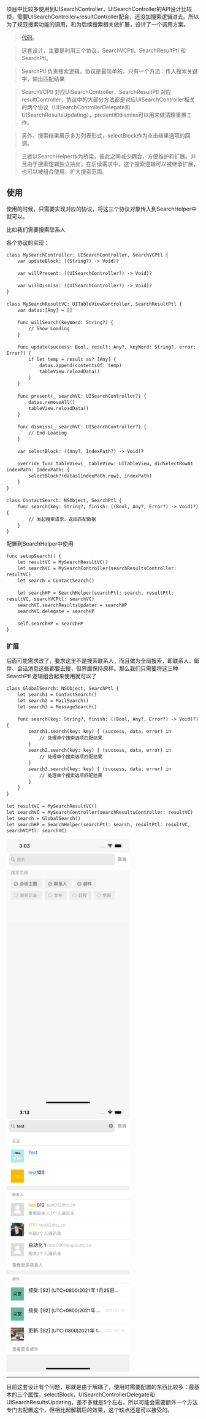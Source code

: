 项目中比较多使用到UISearchController，UISearchController的API设计比较烦，需要UISearchController+resultController配合，还没加搜索逻辑进去。所以为了规范搜索功能的调用，和为后续搜索相关做扩展，设计了一个调用方案。

> [代码](https://github.com/zhenghongyi/myShared/Search/SearchHelper.swift)。

> 这套设计，主要是利用三个协议，SearchVCPtl、SearchResultPtl 和 SearchPtl。

> SearchPtl 负责搜索逻辑，协议是最简单的，只有一个方法：传入搜索关键字，输出匹配结果

> SearchVCPtl 对应UISearchController，SearchResultPtl 对应resultController，协议中的大部分方法都是对应UISearchController相关的两个协议（UISearchControllerDelegate和UISearchResultsUpdating），present和dismiss可以用来做清理重置工作。

> 另外，搜索结果展示多为列表形式，selectBlock作为点击结果选项的回调。

> 三者以SearchHelper作为桥梁，彼此之间减少耦合，方便维护和扩展。并且由于搜索逻辑独立抽出，在后续需求中，这个搜索逻辑可以被继承扩展，也可以被组合使用，扩大搜索范围。

## 使用

使用的时候，只需要实现对应的协议，将这三个协议对象传入到SearchHelper中就可以。

比如我们需要搜索联系人

各个协议的实现：

```
class MySearchController: UISearchController, SearchVCPtl {
    var updateBlock: ((String?) -> Void)?

    var willPresent: ((UISearchController?) -> Void)?

    var willDismiss: ((UISearchController?) -> Void)?
}

class MySearchResultVC: UITableViewController, SearchResultPtl {
    var datas:[Any] = []

    func willSearch(keyWord: String?) {
        // Show Loading
    }

    func update(success: Bool, result: Any?, keyWord: String?, error: Error?) {
        if let temp = result as? [Any] {
            datas.append(contentsOf: temp)
            tableView.reloadData()
        }
    }

    func present(_ searchVC: UISearchController?) {
        datas.removeAll()
        tableView.reloadData()
    }

    func dismiss(_ searchVC: UISearchController?) {
        // End Loading
    }

    var selectBlock: ((Any?, IndexPath?) -> Void)?

    override func tableView(_ tableView: UITableView, didSelectRowAt indexPath: IndexPath) {
        selectBlock?(datas[indexPath.row], indexPath)
    }
}

class ContactSearch: NSObject, SearchPtl {
    func search(key: String?, finish: ((Bool, Any?, Error?) -> Void)?) {
        // 发起搜索请求，返回匹配数据
    }
}
```

配置到SearchHelper中使用

```
func setupSearch() {
    let resultVC = MySearchResultVC()
    let searchVC = MySearchController(searchResultsController: resultVC)
    let search = ContactSearch()

    let searchHP = SearchHelper(searchPtl: search, resultPtl: resultVC, searchVCPtl: searchVC)
    searchVC.searchResultsUpdater = searchHP
    searchVC.delegate = searchHP
    
    self.searchHP = searchHP
}
```

### 扩展

后面可能需求改了，要求这里不是搜索联系人，而且做为全局搜索，即联系人、邮件、会话消息这些都要去搜，但界面保持原样。那么我们只需要将这三种 SearchPtl 逻辑组合起来使用就可以了

```
class GlobalSearch: NSObject, SearchPtl {
    let search1 = ContactSearch()
    let search2 = MailSearch()
    let search3 = MessageSearch()
    
    func search(key: String?, finish: ((Bool, Any?, Error?) -> Void)?) {
        search1.search(key: key) { (success, data, error) in
            // 处理单个搜索选项匹配结果
        }
        search2.search(key: key) { (success, data, error) in
            // 处理单个搜索选项匹配结果
        }
        search3.search(key: key) { (success, data, error) in
            // 处理单个搜索选项匹配结果
        }
    }
}

let resultVC = MySearchResultVC()
let searchVC = MySearchController(searchResultsController: resultVC)
let search = GlobalSearch()
let searchHP = SearchHelper(searchPtl: search, resultPtl: resultVC, searchVCPtl: searchVC)
```
 <img src="./多个搜索.png" width = "321" height = "694.5" align=center />
 <img src="./多个搜索结果.png" width = "321" height = "694.5" align=center />

***

目前这套设计有个问题，那就是由于解耦了，使用时需要配置的东西比较多：最基本的三个属性，selectBlock，UISearchControllerDelegate和UISearchResultsUpdating，差不多就是5个左右，所以可能会需要额外一个方法专门去配置这个，但相比起解耦后的效果，这个缺点还是可以接受的。